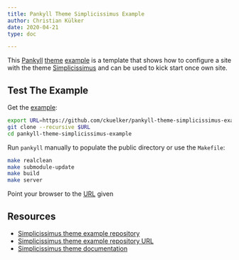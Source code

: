 ```yaml
---
title: Pankyll Theme Simplicissimus Example
author: Christian Külker
date: 2020-04-21 
type: doc

---
```


This [Pankyll] [theme] [example] is a template that shows how to configure a
site with the theme [Simplicissimus] and can be used to kick start once own site.

## Test The Example

Get the [example]:

```bash
export URL=https://github.com/ckuelker/pankyll-theme-simplicissimus-example.git
git clone --recursive $URL
cd pankyll-theme-simplicissimus-example
```

Run `pankyll` manually to populate the public directory or use the `Makefile`:

```bash
make realclean
make submodule-update
make build
make server
```

Point your browser to the [URL] given

## Resources

* [Simplicissimus theme example repository]
* [Simplicissimus theme example repository URL]
* [Simplicissimus theme documentation]

[example]: /en_US/Example-Sites/
[Pankyll]: https://www.pankyll.org/
[Simplicissimus]: /en_US/Pankyll-Themes/pankyll-theme-simplicissimus.html
[Simplicissimus theme example]: /en_US/Example-Sites/pankyll-theme-simplicissimus-example.html
[Simplicissimus theme example repository]: https://github.com/ckuelker/pankyll-theme-simplicissimus-example/
[Simplicissimus theme example repository URL]: https://github.com/ckuelker/pankyll-theme-simplicissimus-example.git
[Simplicissimus theme documentation]: /en_US/Pankyll-Themes/pankyll-theme-simplicissimus.html
[theme]: /en_US/Pankyll-Themes/
[URL]: https://en.wikipedia.org/wiki/URL

